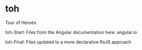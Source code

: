 # toh
Tour of Heroes

toh-Start: Files from the Angular documentation here: angular.io

toh-Final: Files updated to a more declarative RxJS approach
